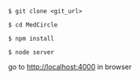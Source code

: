 ```
$ git clone <git_url>
```

```
$ cd MedCircle
```

```
$ npm install
```

```
$ node server
```

go to [http://localhost:4000](http://localhost:4000) in browser
